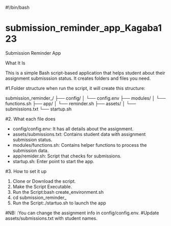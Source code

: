 #!/bin/bash
# submission_reminder_app_Kagaba123
Submission Reminder App

What It Is

This is a simple Bash script-based application that helps student about their assignment submisssion status. It creates folders and files you need.

#1.Folder structure when run the script, it will create this structure:

submission_reminder_<username>/
├── config/
│   └── config.env
├── modules/
│   └── functions.sh
├── app/
│   └── reminder.sh
├── assets/
│   └── submissions.txt
└── startup.sh

#2. What each file does

- config/config.env: It has all details about the assignment.
- assets/submissions.txt: Contains student data with assignment submission status.
- modules/functions.sh: Contains helper functions to process the submission data.
- app/remider.sh: Script that checks for submissions.
- startup.sh: Enter point to start the app.

#3. How to set it up

1. Clone or Download the script.
2. Make the Script Executable.
3. Run the Script:bash create_environment.sh
4. cd submission_reminder_
5. Run the Script:./startuo.sh to launch the app

#NB: :You can change the assignment info in config/config.env. #Update assets/submissions.txt with student names.
